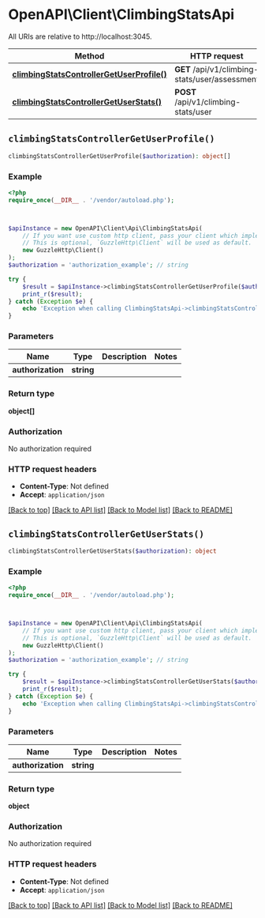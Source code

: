 # OpenAPI\Client\ClimbingStatsApi

All URIs are relative to http://localhost:3045.

Method | HTTP request | Description
------------- | ------------- | -------------
[**climbingStatsControllerGetUserProfile()**](ClimbingStatsApi.md#climbingStatsControllerGetUserProfile) | **GET** /api/v1/climbing-stats/user/assessment | 
[**climbingStatsControllerGetUserStats()**](ClimbingStatsApi.md#climbingStatsControllerGetUserStats) | **POST** /api/v1/climbing-stats/user | 


## `climbingStatsControllerGetUserProfile()`

```php
climbingStatsControllerGetUserProfile($authorization): object[]
```



### Example

```php
<?php
require_once(__DIR__ . '/vendor/autoload.php');



$apiInstance = new OpenAPI\Client\Api\ClimbingStatsApi(
    // If you want use custom http client, pass your client which implements `GuzzleHttp\ClientInterface`.
    // This is optional, `GuzzleHttp\Client` will be used as default.
    new GuzzleHttp\Client()
);
$authorization = 'authorization_example'; // string

try {
    $result = $apiInstance->climbingStatsControllerGetUserProfile($authorization);
    print_r($result);
} catch (Exception $e) {
    echo 'Exception when calling ClimbingStatsApi->climbingStatsControllerGetUserProfile: ', $e->getMessage(), PHP_EOL;
}
```

### Parameters

Name | Type | Description  | Notes
------------- | ------------- | ------------- | -------------
 **authorization** | **string**|  |

### Return type

**object[]**

### Authorization

No authorization required

### HTTP request headers

- **Content-Type**: Not defined
- **Accept**: `application/json`

[[Back to top]](#) [[Back to API list]](../../README.md#endpoints)
[[Back to Model list]](../../README.md#models)
[[Back to README]](../../README.md)

## `climbingStatsControllerGetUserStats()`

```php
climbingStatsControllerGetUserStats($authorization): object
```



### Example

```php
<?php
require_once(__DIR__ . '/vendor/autoload.php');



$apiInstance = new OpenAPI\Client\Api\ClimbingStatsApi(
    // If you want use custom http client, pass your client which implements `GuzzleHttp\ClientInterface`.
    // This is optional, `GuzzleHttp\Client` will be used as default.
    new GuzzleHttp\Client()
);
$authorization = 'authorization_example'; // string

try {
    $result = $apiInstance->climbingStatsControllerGetUserStats($authorization);
    print_r($result);
} catch (Exception $e) {
    echo 'Exception when calling ClimbingStatsApi->climbingStatsControllerGetUserStats: ', $e->getMessage(), PHP_EOL;
}
```

### Parameters

Name | Type | Description  | Notes
------------- | ------------- | ------------- | -------------
 **authorization** | **string**|  |

### Return type

**object**

### Authorization

No authorization required

### HTTP request headers

- **Content-Type**: Not defined
- **Accept**: `application/json`

[[Back to top]](#) [[Back to API list]](../../README.md#endpoints)
[[Back to Model list]](../../README.md#models)
[[Back to README]](../../README.md)
